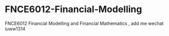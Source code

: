 # FNCE6012-Financial-Modelling
FNCE6012 Financial Modelling and Financial Mathematics , add me wechat iuww1314
